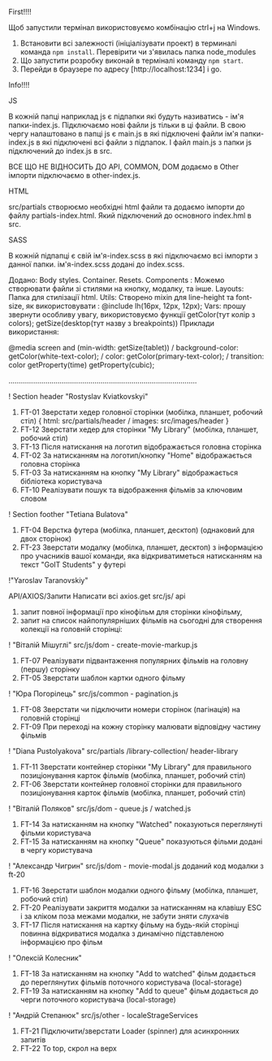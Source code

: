 First!!!!

Щоб запустили термінал використовуємо комбінацію ctrl+j на Windows.

1. Встановити всі залежності (ініціалізувати проект) в терминалі команда
   `npm install`. Перевірити чи з'явилась папка node_modules
2. Що запустити розробку виконай в терміналі команду `npm start`.
3. Перейди в браузере по адресу [http://localhost:1234] і go.

Info!!!!

JS

В кожній папці наприклад js є підпапки які будуть називатись - ім'я
папки-index.js. Підключаємо нові файли js тільки в ці файли. В свою чергу
налаштовано в папці js є main.js в які підключені файли ім'я папки-index.js в
які підключені всі файли з підпапок. І файл main.js з папки js підключений до
index.js в src.

ВСЕ ЩО НЕ ВІДНОСИТЬ ДО API, COMMON, DOM додаємо в Other імпорти підключаємо в
other-index.js.

HTML

src/partials створюємо необхідні html файли та додаємо імпорти до файлу
partials-index.html. Який підключений до основного index.hml в src.

SASS

В кожній підпапці є свій ім'я-index.scss в які підключаємо всі імпорти з данної
папки. ім'я-index.scss додані до index.scss.

Додано: Body styles. Container. Resets. Components : Можемо створювати файли зі
стилями на кнопку, модалку, та інше. Layouts: Папка для стилізації html. Utils:
Створено mixin для line-height та font-size, як використовувати : @include
lh(16px, 12px, 12px); Vars: прошу звернути особливу увагу, використовуємо
функції getColor(тут колір з colors); getSize(desktop(тут назву з breakpoints))
Приклади використання:

@media screen and (min-width: getSize(tablet)) / background-color:
getColor(white-text-color); / color: getColor(primary-text-color); / transition:
color getProperty(time) getProperty(cubic);

............................................................................................

! Section header "Rostyslav Kviatkovskyi"

1. FT-01 Зверстати хедер головної сторінки (мобілка, планшет, робочий стіл) {
   html: src/partials/header / images: src/images/header }
2. FT-12 Зверстати хедер для сторінки "My Library" (мобілка, планшет, робочий
   стіл)
3. FT-13 Після натискання на логотип відображається головна сторінка
4. FT-02 За натисканням на логотип/кнопку "Home" відображається головна сторінка
5. FT-03 За натисканням на кнопку "My Library" відображається бібліотека
   користувача
6. FT-10 Реалізувати пошук та відображення фільмів за ключовим словом

! Section foother "Tetiana Bulatova"

1. FT-04 Верстка футера (мобілка, планшет, десктоп) (однаковий для двох
   сторінок)
2. FT-23 Зверстати модалку (мобілка, планшет, десктоп) з інформацією про
   учасників вашої команди, яка відкриватиметься натисканням на текст "GoIT
   Students" у футері

!"Yaroslav Taranovskiy"

API/AXIOS/Запити Написати всі axios.get src/js/ api

1. запит повної інформації про кінофільм для сторінки кінофільму,
2. запит на список найпопулярніших фільмів на сьогодні для створення колекції на
   головній сторінці:

! "Віталій Мішуглі" src/js/dom - create-movie-markup.js

1. FT-07 Реалізувати підвантаження популярних фільмів на головну (першу)
   сторінку
2. FT-05 Зверстати шаблон картки одного фільму

! "Юра Погорілець" src/js/common - pagination.js

1. FT-08 Зверстати чи підключити номери сторінок (пагінація) на головній
   сторінці
2. FT-09 При переході на кожну сторінку малювати відповідну частину фільмів

! "Diana Pustolyakova" src/partials /library-collection/ header-library

1. FT-11 Зверстати контейнер сторінки "My Library" для правильного
   позиціонування карток фільмів (мобілка, планшет, робочий стіл)
2. FT-06 Зверстати контейнер головної сторінки для правильного позиціонування
   карток фільмів (мобілка, планшет, робочий стіл)

! "Віталій Поляков" src/js/dom - queue.js / watched.js

1. FT-14 За натисканням на кнопку "Watched" показуються переглянуті фільми
   користувача
2. FT-15 За натисканням на кнопку "Queue" показуються фільми додані в чергу
   користувача

! "Александр Чигрин" src/js/dom - movie-modal.js доданий код модалки з ft-20

1. FT-16 Зверстати шаблон модалки одного фільму (мобілка, планшет, робочий стіл)
2. FT-20 Реалізувати закриття модалки за натисканням на клавішу ESC і за кліком
   поза межами модалки, не забути зняти слухачів
3. FT-17 Після натискання на картку фільму на будь-якій сторінці повинна
   відкриватися модалка з динамічно підставленою інформацією про фільм

! "Олексій Колесник"

1. FT-18 За натисканням на кнопку "Add to watched" фільм додається до
   переглянутих фільмів поточного користувача (local-storage)
2. FT-19 За натисканням на кнопку "Add to queue" фільм додається до черги
   поточного користувача (local-storage)

! "Андрій Степанюк" src/js/other - localeStrageServices

1. FT-21 Підключити/зверстати Loader (spinner) для асинхронних запитів
2. FT-22 To top, скрол на верх
